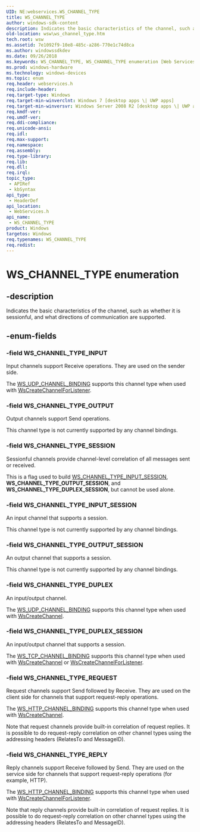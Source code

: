 ```yaml
---
UID: NE:webservices.WS_CHANNEL_TYPE
title: WS_CHANNEL_TYPE
author: windows-sdk-content
description: Indicates the basic characteristics of the channel, such as whether it is sessionful, and what directions of communication are supported.
old-location: wsw\ws_channel_type.htm
tech.root: wsw
ms.assetid: 7e1092f9-10e8-485c-a286-770e1c74d8ca
ms.author: windowssdkdev
ms.date: 09/26/2018
ms.keywords: WS_CHANNEL_TYPE, WS_CHANNEL_TYPE enumeration [Web Services for Windows], WS_CHANNEL_TYPE_DUPLEX, WS_CHANNEL_TYPE_DUPLEX_SESSION, WS_CHANNEL_TYPE_INPUT, WS_CHANNEL_TYPE_INPUT_SESSION, WS_CHANNEL_TYPE_OUTPUT, WS_CHANNEL_TYPE_OUTPUT_SESSION, WS_CHANNEL_TYPE_REPLY, WS_CHANNEL_TYPE_REQUEST, WS_CHANNEL_TYPE_SESSION, webservices/WS_CHANNEL_TYPE, webservices/WS_CHANNEL_TYPE_DUPLEX, webservices/WS_CHANNEL_TYPE_DUPLEX_SESSION, webservices/WS_CHANNEL_TYPE_INPUT, webservices/WS_CHANNEL_TYPE_INPUT_SESSION, webservices/WS_CHANNEL_TYPE_OUTPUT, webservices/WS_CHANNEL_TYPE_OUTPUT_SESSION, webservices/WS_CHANNEL_TYPE_REPLY, webservices/WS_CHANNEL_TYPE_REQUEST, webservices/WS_CHANNEL_TYPE_SESSION, wsw.ws_channel_type
ms.prod: windows-hardware
ms.technology: windows-devices
ms.topic: enum
req.header: webservices.h
req.include-header: 
req.target-type: Windows
req.target-min-winverclnt: Windows 7 [desktop apps \| UWP apps]
req.target-min-winversvr: Windows Server 2008 R2 [desktop apps \| UWP apps]
req.kmdf-ver: 
req.umdf-ver: 
req.ddi-compliance: 
req.unicode-ansi: 
req.idl: 
req.max-support: 
req.namespace: 
req.assembly: 
req.type-library: 
req.lib: 
req.dll: 
req.irql: 
topic_type:
 - APIRef
 - kbSyntax
api_type:
 - HeaderDef
api_location:
 - WebServices.h
api_name:
 - WS_CHANNEL_TYPE
product: Windows
targetos: Windows
req.typenames: WS_CHANNEL_TYPE
req.redist: 
---
```


# WS_CHANNEL_TYPE enumeration


## -description


Indicates the basic characteristics of the channel, such as whether it is
                sessionful, and what directions of communication are supported.
            


## -enum-fields




### -field WS_CHANNEL_TYPE_INPUT

Input channels support Receive operations.  They are used on the sender side.
                

The <a href="https://msdn.microsoft.com/554cc239-feab-4262-9821-6478a3d93ffc">WS_UDP_CHANNEL_BINDING</a> supports this channel type
                    when used with <a href="https://msdn.microsoft.com/d9a80506-d891-4cfd-b120-0d3fce946cf5">WsCreateChannelForListener</a>.
                


### -field WS_CHANNEL_TYPE_OUTPUT

Output channels support Send operations.
                

This channel type is not currently supported by any channel bindings.
                


### -field WS_CHANNEL_TYPE_SESSION

Sessionful channels provide channel-level correlation of all messages sent or received.
                

This is a flag used to build <a href="https://msdn.microsoft.com/7e1092f9-10e8-485c-a286-770e1c74d8ca">WS_CHANNEL_TYPE_INPUT_SESSION</a>,
                    <b>WS_CHANNEL_TYPE_OUTPUT_SESSION</b>, and <b>WS_CHANNEL_TYPE_DUPLEX_SESSION</b>,
                    but cannot be used alone. 
                


### -field WS_CHANNEL_TYPE_INPUT_SESSION

An input channel that supports a session.
                

This channel type is not currently supported by any channel bindings.
                


### -field WS_CHANNEL_TYPE_OUTPUT_SESSION

An output channel that supports a session.
                

This channel type is not currently supported by any channel bindings.
                


### -field WS_CHANNEL_TYPE_DUPLEX

An input/output channel.
                

The <a href="https://msdn.microsoft.com/554cc239-feab-4262-9821-6478a3d93ffc">WS_UDP_CHANNEL_BINDING</a> supports this channel type
                    when used with <a href="https://msdn.microsoft.com/4bef6f97-06f1-442a-8b84-869776f0541d">WsCreateChannel</a>.
                


### -field WS_CHANNEL_TYPE_DUPLEX_SESSION

An input/output channel that supports a session.
                

The <a href="https://msdn.microsoft.com/554cc239-feab-4262-9821-6478a3d93ffc">WS_TCP_CHANNEL_BINDING</a> supports this channel type when
                    used with <a href="https://msdn.microsoft.com/4bef6f97-06f1-442a-8b84-869776f0541d">WsCreateChannel</a> or <a href="https://msdn.microsoft.com/d9a80506-d891-4cfd-b120-0d3fce946cf5">WsCreateChannelForListener</a>.
                


### -field WS_CHANNEL_TYPE_REQUEST

Request channels support Send followed by Receive.  They are used on the client 
                    side for channels that support request-reply operations.
                

The <a href="https://msdn.microsoft.com/554cc239-feab-4262-9821-6478a3d93ffc">WS_HTTP_CHANNEL_BINDING</a> supports this channel type when
                    used with <a href="https://msdn.microsoft.com/4bef6f97-06f1-442a-8b84-869776f0541d">WsCreateChannel</a>.
                

Note that request channels provide built-in correlation of request replies.
                    It is possible to do request-reply correlation on other channel types using the
                    addressing headers (RelatesTo and MessageID).
                


### -field WS_CHANNEL_TYPE_REPLY

Reply channels support Receive followed by Send.  They are used on the service
                    side for channels that support request-reply operations (for example, HTTP).
                

The <a href="https://msdn.microsoft.com/554cc239-feab-4262-9821-6478a3d93ffc">WS_HTTP_CHANNEL_BINDING</a> supports this channel type when
                    used with <a href="https://msdn.microsoft.com/d9a80506-d891-4cfd-b120-0d3fce946cf5">WsCreateChannelForListener</a>.
                

Note that reply channels provide built-in correlation of request replies.
                    It is possible to do request-reply correlation on other channel types using the
                    addressing headers (RelatesTo and MessageID).
                

